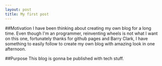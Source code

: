 ```yaml
---
layout: post
title: My first post
---
```

##Motivation
I have been thinking about creating my own blog for a long time. Even though I'm an programmer, reinventing wheels is not what I want on this one, fortunately thanks for github pages and Barry Clark, I have something to easily follow to create my own blog with amazing look in one afternoon.

##Purpose
This blog is gonna be published with tech stuff.